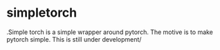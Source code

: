 # simpletorch

.Simple torch is a simple wrapper around pytorch. The motive is to make pytorch simple. This is still under development/
